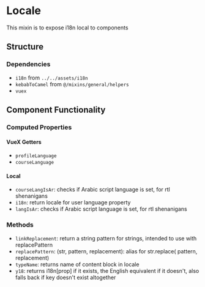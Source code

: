 Locale
===============
This mixin is to expose i18n local to components 

## Structure

### Dependencies
* `i18n` from `../../assets/i18n`
* `kebabToCamel` from `@/mixins/general/helpers`
* `vuex`

Component Functionality
---------

### Computed Properties
#### VueX Getters
- `profileLanguage`
- `courseLanguage`

#### Local
- `courseLangIsAr`: checks if Arabic script language is set, for rtl shenanigans 
- `i18n`: return locale for user language property
- `langIsAr`: checks if Arabic script language is set, for rtl shenanigans

### Methods
- `linkReplacement`: return a string pattern for strings, intended to use with replacePattern 
- `replacePattern`: (str, pattern, replacement): alias for str.replace( pattern, replacement) 
- `typeName`: returns name of content block in locale 
- `y18`: returns i18n[prop] if it exists, the English equivalent if it doesn't, also falls back if key doesn't exist altogether 
